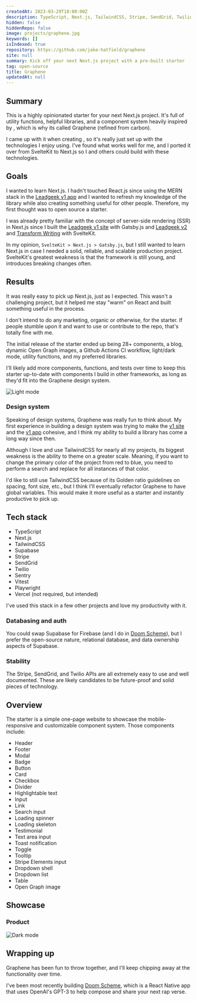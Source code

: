 ```yaml
---
createdAt: 2023-03-29T18:00:00Z
description: TypeScript, Next.js, TailwindCSS, Stripe, SendGrid, Twilio, Vitest, Playwright, Vercel
hidden: false
hiddenRepo: false
image: projects/graphene.jpg
keywords: []
isIndexed: true
repository: https://github.com/jake-hatfield/graphene
site: null
summary: Kick off your next Next.js project with a pre-built starter
tag: open-source
title: Graphene
updatedAt: null
---
```


<script>
    // components
    import Lightbox from "$components/utilities/Lightbox.svelte"
    import Link from "$components/utilities/Link.svelte"
</script>

## Summary

This is a highly opinionated starter for your next Next.js project. It's full of utility functions, helpful libraries, and a component system heavily inspired by <Link href="https://carbondesignsystem.com/" isExternal isUnderlined title="IBM's Carbon design system"/>, which is why its called Graphene (refined from carbon).

I came up with it when creating <Link href="https://leadgeek.io" isExternal isUnderlined title="Leadgeek v2"/>, so it's really just set up with the technologies I enjoy using. I've found what works well for me, and I ported it over from SvelteKit to Next.js so I and others could build with these technologies.

## Goals

I wanted to learn Next.js. I hadn't touched React.js since using the MERN stack in the [Leadgeek v1 app](./leadgeek-v1-app) and I wanted to refresh my knowledge of the library while also creating something useful for other people. Therefore, my first thought was to open source a starter.

I was already pretty familiar with the concept of server-side rendering (SSR) in Next.js since I built the [Leadgeek v1 site](./leadgeek-v1-site) with Gatsby.js and [Leadgeek v2](./leadgeek-v2) and [Transform Writing](./transform-writing) with SvelteKit.

In my opinion, `SvelteKit > Next.js > Gatsby.js`, but I still wanted to learn Next.js in case I needed a solid, reliable, and scalable production project. SvelteKit's greatest weakness is that the framework is still young, and introduces breaking changes often.

## Results

It was really easy to pick up Next.js, just as I expected. This wasn't a challenging project, but it helped me stay "warm" on React and built something useful in the process.

I don't intend to do any marketing, organic or otherwise, for the starter. If people stumble upon it and want to use or contribute to the repo, that's totally fine with me.

The initial release of the starter ended up being 28+ components, a blog, dynamic Open Graph images, a Github Actions CI workflow, light/dark mode, utility functions, and my preferred libraries.

I'll likely add more components, functions, and tests over time to keep this starter up-to-date with components I build in other frameworks, as long as they'd fit into the Graphene design system.

<Lightbox description="Light mode">
    <img alt="Light mode" src="./index.jpg" />
</Lightbox>

### Design system

Speaking of design systems, Graphene was really fun to think about. My first experience in building a design system was trying to make the [v1 site](./leadgeek-v1-site) and the [v1 app](./leadgeek-v1-app) cohesive, and I think my ability to build a library has come a long way since then.

Although I love and use TailwindCSS for nearly all my projects, its biggest weakness is the ability to theme on a greater scale. Meaning, if you want to change the primary color of the project from red to blue, you need to perform a search and replace for all instances of that color.

I'd like to still use TailwindCSS because of its Golden ratio guidelines on spacing, font size, etc., but I think I'll eventually refactor Graphene to have global variables. This would make it more useful as a starter and instantly productive to pick up.

## Tech stack

- TypeScript
- Next.js
- TailwindCSS
- Supabase
- Stripe
- SendGrid
- Twilio
- Sentry
- Vitest
- Playwright
- Vercel (not required, but intended)

I've used this stack in a few other projects and love my productivity with it.

### Databasing and auth

You could swap Supabase for Firebase (and I do in [Doom Scheme](./doom-scheme)), but I prefer the open-source nature, relational database, and data ownership aspects of Supabase.

### Stability

The Stripe, SendGrid, and Twilio APIs are all extremely easy to use and well documented. These are likely candidates to be future-proof and solid pieces of technology.

## Overview

The starter is a simple one-page website to showcase the mobile-responsive and customizable component system. Those components include:

- Header
- Footer
- Modal
- Badge
- Button
- Card
- Checkbox
- Divider
- Highlightable text
- Input
- Link
- Search input
- Loading spinner
- Loading skeleton
- Testimonial
- Text area input
- Toast notification
- Toggle
- Tooltip
- Stripe Elements input
- Dropdown shell
- Dropdown list
- Table
- Open Graph image

## Showcase

### Product

<Lightbox description="Dark mode">
    <img alt="Dark mode" src="./index-dark.jpg" />
</Lightbox>

## Wrapping up

Graphene has been fun to throw together, and I'll keep chipping away at the functionality over time.

I've been most recently building [Doom Scheme](./doom-scheme), which is a React Native app that uses OpenAI's GPT-3 to help compose and share your next rap verse.
